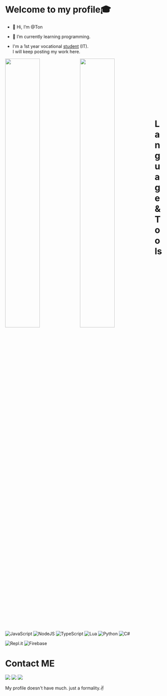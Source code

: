 <h1>Welcome to my profile🎓</h1>

- 👋 Hi, I’m @Ton
- 🌱 I’m currently learning programming.

- I'm a 1st year vocational [student](http://www.petkasem.ac.th/index.php/th/) (IT). <br/>I will keep posting my work here.

<img align="left" width="47%" src="https://github-readme-stats.vercel.app/api?username=ScriptBloxX&show_icons=true&theme=radical">  
<img align="left" width="47%" src="https://github-readme-stats.vercel.app/api/top-langs/?username=anuraghazra&layout=compact">
<br/><br/><br/><br/><br/><br/><br/><br/><br/>

# Language & Tools
![JavaScript](https://img.shields.io/badge/javascript-%23323330.svg?style=for-the-badge&logo=javascript&logoColor=%23F7DF1E)
![NodeJS](https://img.shields.io/badge/node.js-6DA55F?style=for-the-badge&logo=node.js&logoColor=white)
![TypeScript](https://img.shields.io/badge/typescript-%23007ACC.svg?style=for-the-badge&logo=typescript&logoColor=white)
![Lua](https://img.shields.io/badge/lua-%232C2D72.svg?style=for-the-badge&logo=lua&logoColor=white)
![Python](https://img.shields.io/badge/python-3670A0?style=for-the-badge&logo=python&logoColor=ffdd54)
![C#](https://img.shields.io/badge/c%23-%23239120.svg?style=for-the-badge&logo=c-sharp&logoColor=white)

![Repl.it](https://img.shields.io/badge/Repl.it-%230D101E.svg?style=for-the-badge&logo=replit&logoColor=white)
![Firebase](https://img.shields.io/badge/firebase-%23039BE5.svg?style=for-the-badge&logo=firebase)

# Contact ME
[<img src="https://img.shields.io/badge/Facebook-%231877F2.svg?style=for-the-badge&logo=Facebook&logoColor=white"></img>](https://www.facebook.com/SorryItError/)
[<img src="https://img.shields.io/badge/%3CLazy|Family%3E-%237289DA.svg?style=for-the-badge&logo=discord&logoColor=white"></img>](https://discord.gg/4vQ5Zc7)
[<img src="https://img.shields.io/badge/<tondev_so>-%23E4405F.svg?style=for-the-badge&logo=Instagram&logoColor=white"></img>](https://www.instagram.com/tondev_so/)

 My profile doesn't have much. just a formality.✌
<!---
ScriptBloxX/ScriptBloxX is a ✨ special ✨ repository because its `README.md` (this file) appears on your GitHub profile.
You can click the Preview link to take a look at your changes.
--->

